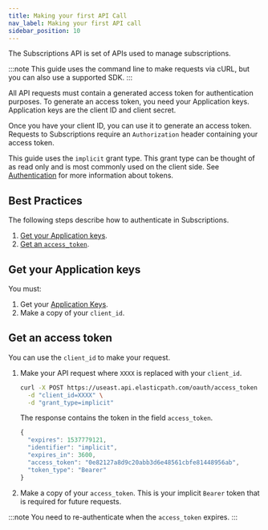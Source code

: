```yaml
---
title: Making your first API Call
nav_label: Making your first API call
sidebar_position: 10
---
```


The Subscriptions API is set of APIs used to manage subscriptions. 

:::note
This guide uses the command line to make requests via cURL, but you can also use a supported SDK.
:::

All API requests must contain a generated access token for authentication purposes. To generate an access token, you need your Application keys. Application keys are the client ID and client secret.

Once you have your client ID, you can use it to generate an access token. Requests to Subscriptions require an `Authorization` header containing your access token. 

This guide uses the `implicit` grant type. This grant type can be thought of as read only and is most commonly used on the client side. See [Authentication](https://beta.elasticpath.dev/docs/authentication) for more information about tokens.

## Best Practices

The following steps describe how to authenticate in Subscriptions.

1. [Get your Application keys](#get-your-api-keys).
2. [Get an `access_token`](#get-an-access-token). 

## Get your Application keys

You must: 

1. Get your [Application Keys](https://beta.elasticpath.dev/docs/commerce-manager/application-keys/application-keys-cm). 
2. Make a copy of your `client_id`.

## Get an access token

You can use the `client_id` to make your request.

1. Make your API request where `XXXX` is replaced with your `client_id`.

    ```sh
    curl -X POST https://useast.api.elasticpath.com/oauth/access_token \
      -d "client_id=XXXX" \
      -d "grant_type=implicit"
    ```

    The response contains the token in the field `access_token`.

    ```javascript
    {
      "expires": 1537779121,
      "identifier": "implicit",
      "expires_in": 3600,
      "access_token": "0e82127a8d9c20abb3d6e48561cbfe81448956ab",
      "token_type": "Bearer"
    }
    ```

2. Make a copy of your `access_token`. This is your implicit `Bearer` token that is required for future requests.

:::note
You need to re-authenticate when the `access_token` expires.
:::
